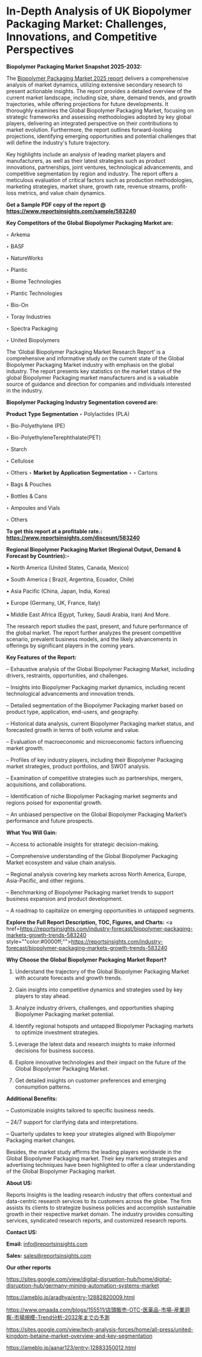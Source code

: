 # In-Depth Analysis of UK Biopolymer Packaging Market: Challenges, Innovations, and Competitive Perspectives

<strong>Biopolymer Packaging Market Snapshot 2025-2032:</strong>

The <a href=https://www.reportsinsights.com/sample/583240>Biopolymer Packaging Market 2025 report</a> delivers a comprehensive analysis of market dynamics, utilizing extensive secondary research to present actionable insights. The report provides a detailed overview of the current market landscape, including size, share, demand trends, and growth trajectories, while offering projections for future developments. It thoroughly examines the Global Biopolymer Packaging Market, focusing on strategic frameworks and assessing methodologies adopted by key global players, delivering an integrated perspective on their contributions to market evolution. Furthermore, the report outlines forward-looking projections, identifying emerging opportunities and potential challenges that will define the industry's future trajectory.

Key highlights include an analysis of leading market players and manufacturers, as well as their latest strategies such as product innovations, partnerships, joint ventures, technological advancements, and competitive segmentation by region and industry. The report offers a meticulous evaluation of critical factors such as production methodologies, marketing strategies, market share, growth rate, revenue streams, profit-loss metrics, and value chain dynamics.

<strong>Get a Sample PDF copy of the report @ <a href=https://www.reportsinsights.com/sample/583240 style=color:#0000ff;>https://www.reportsinsights.com/sample/583240</a></strong>

<strong>Key Competitors of the Global Biopolymer Packaging Market are:</strong>

‣ Arkema

‣ BASF

‣ NatureWorks

‣ Plantic

‣ Biome Technologies

‣ Plantic Technologies

‣ Bio-On

‣ Toray Industries

‣ Spectra Packaging

‣ United Biopolymers

The ‘Global Biopolymer Packaging Market Research Report’ is a comprehensive and informative study on the current state of the Global Biopolymer Packaging Market industry with emphasis on the global industry. The report presents key statistics on the market status of the global Biopolymer Packaging market manufacturers and is a valuable source of guidance and direction for companies and individuals interested in the industry.

<strong>Biopolymer Packaging Industry Segmentation covered are:</strong>

<strong>Product Type Segmentation</strong>
‣
Polylactides (PLA)

‣ Bio-Polyethylene (PE)

‣ Bio-PolyethyleneTerephthalate(PET)

‣ Starch

‣ Cellulose

‣ Others
‣ 
<strong>Market by Application Segmentation</strong>
‣
‣  Cartons

‣ Bags & Pouches

‣ Bottles & Cans

‣ Ampoules and Vials

‣ Others

<strong>To get this report at a profitable rate.: <a href=https://www.reportsinsights.com/discount/583240 style=color:#0000ff;>https://www.reportsinsights.com/discount/583240</a></strong>

<strong>Regional Biopolymer Packaging Market (Regional Output, Demand &amp; Forecast by Countries):-</strong>

• North America (United States, Canada, Mexico)

• South America ( Brazil, Argentina, Ecuador, Chile)

• Asia Pacific (China, Japan, India, Korea)

• Europe (Germany, UK, France, Italy)

• Middle East Africa (Egypt, Turkey, Saudi Arabia, Iran) And More.

The research report studies the past, present, and future performance of the global market. The report further analyzes the present competitive scenario, prevalent business models, and the likely advancements in offerings by significant players in the coming years.

<strong>Key Features of the Report:</strong>

– Exhaustive analysis of the Global Biopolymer Packaging Market, including drivers, restraints, opportunities, and challenges.

– Insights into Biopolymer Packaging market dynamics, including recent technological advancements and innovation trends.

– Detailed segmentation of the Biopolymer Packaging market based on product type, application, end-users, and geography.

– Historical data analysis, current Biopolymer Packaging market status, and forecasted growth in terms of both volume and value.

– Evaluation of macroeconomic and microeconomic factors influencing market growth.

– Profiles of key industry players, including their Biopolymer Packaging market strategies, product portfolios, and SWOT analysis.

– Examination of competitive strategies such as partnerships, mergers, acquisitions, and collaborations.

– Identification of niche Biopolymer Packaging market segments and regions poised for exponential growth.

– An unbiased perspective on the Global Biopolymer Packaging Market’s performance and future prospects.

<strong>What You Will Gain:</strong>

– Access to actionable insights for strategic decision-making.

– Comprehensive understanding of the Global Biopolymer Packaging Market ecosystem and value chain analysis.

– Regional analysis covering key markets across North America, Europe, Asia-Pacific, and other regions.

– Benchmarking of Biopolymer Packaging market trends to support business expansion and product development.

– A roadmap to capitalize on emerging opportunities in untapped segments.

<strong>Explore the Full Report Description, TOC, Figures, and Charts:</strong>
<a href=https://reportsinsights.com/industry-forecast/biopolymer-packaging-markets-growth-trends-583240 style=""color:#0000ff;"">https://reportsinsights.com/industry-forecast/biopolymer-packaging-markets-growth-trends-583240</a>

<strong>Why Choose the Global Biopolymer Packaging Market Report?</strong>

1. Understand the trajectory of the Global Biopolymer Packaging Market with accurate forecasts and growth trends.

2. Gain insights into competitive dynamics and strategies used by key players to stay ahead.

3. Analyze industry drivers, challenges, and opportunities shaping Biopolymer Packaging market potential.

4. Identify regional hotspots and untapped Biopolymer Packaging markets to optimize investment strategies.

5. Leverage the latest data and research insights to make informed decisions for business success.

6. Explore innovative technologies and their impact on the future of the Global Biopolymer Packaging Market.

7. Get detailed insights on customer preferences and emerging consumption patterns.

<strong>Additional Benefits:</strong>

– Customizable insights tailored to specific business needs.

– 24/7 support for clarifying data and interpretations.

– Quarterly updates to keep your strategies aligned with Biopolymer Packaging market changes.

Besides, the market study affirms the leading players worldwide in the Global Biopolymer Packaging market. Their key marketing strategies and advertising techniques have been highlighted to offer a clear understanding of the Global Biopolymer Packaging market.

<strong><strong>About US</strong>:</strong>

Reports Insights is the leading research industry that offers contextual and data-centric research services to its customers across the globe. The firm assists its clients to strategize business policies and accomplish sustainable growth in their respective market domain. The industry provides consulting services, syndicated research reports, and customized research reports.

<strong>Contact US:</strong>

<p class=><b>Email:</b> <a href=mailto:info@reportsinsights.com>info@reportsinsights.com</a></p>
<p class=><b>Sales:</b> <a href=mailto:sales@reportsinsights.com>sales@reportsinsights.com</a></p>

<strong>Our other reports</strong>

<a href=https://sites.google.com/view/digital-disruption-hub/home/digital-disruption-hub/germany-mining-automation-systems-market>https://sites.google.com/view/digital-disruption-hub/home/digital-disruption-hub/germany-mining-automation-systems-market</a>

<a href=https://ameblo.jp/aradhya/entry-12882820009.html>https://ameblo.jp/aradhya/entry-12882820009.html</a>

<a href=https://www.omaada.com/blogs/155511/店頭販売-OTC-医薬品-市場-産業洞察-市場規模-Trend分析-2032年までの予測>https://www.omaada.com/blogs/155511/店頭販売-OTC-医薬品-市場-産業洞察-市場規模-Trend分析-2032年までの予測</a>

<a href=https://sites.google.com/view/tech-analysis-forces/home/all-press/united-kingdom-betaine-market-overview-and-key-segmentation>https://sites.google.com/view/tech-analysis-forces/home/all-press/united-kingdom-betaine-market-overview-and-key-segmentation</a>

<a href=https://ameblo.jp/aanar123/entry-12883350012.html>https://ameblo.jp/aanar123/entry-12883350012.html</a>
